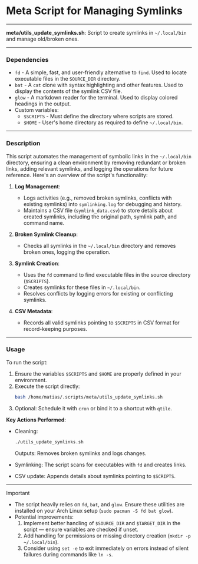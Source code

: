 # Meta Script for Managing Symlinks

---

**meta/utils_update_symlinks.sh**: Script to create symlinks in `~/.local/bin` and manage old/broken ones.

---

### Dependencies

- `fd` - A simple, fast, and user-friendly alternative to `find`. Used to locate executable files in the `SOURCE_DIR` directory.
- `bat` - A `cat` clone with syntax highlighting and other features. Used to display the contents of the symlink CSV file.
- `glow` - A markdown reader for the terminal. Used to display colored headings in the output.
- Custom variables:
  - `$SCRIPTS` - Must define the directory where scripts are stored.
  - `$HOME` - User's home directory as required to define `~/.local/bin`.

---

### Description

This script automates the management of symbolic links in the `~/.local/bin` directory, ensuring a clean environment by removing redundant or broken links, adding relevant symlinks, and logging the operations for future reference. Here's an overview of the script's functionality:

1. **Log Management**:
    - Logs activities (e.g., removed broken symlinks, conflicts with existing symlinks) into `symlinking.log` for debugging and history.
    - Maintains a CSV file (`symlink_data.csv`) to store details about created symlinks, including the original path, symlink path, and command name.

2. **Broken Symlink Cleanup**:
    - Checks all symlinks in the `~/.local/bin` directory and removes broken ones, logging the operation.

3. **Symlink Creation**:
    - Uses the `fd` command to find executable files in the source directory (`$SCRIPTS`).
    - Creates symlinks for these files in `~/.local/bin`.
    - Resolves conflicts by logging errors for existing or conflicting symlinks.

4. **CSV Metadata**:
    - Records all valid symlinks pointing to `$SCRIPTS` in CSV format for record-keeping purposes.

---

### Usage

To run the script:

1. Ensure the variables `$SCRIPTS` and `$HOME` are properly defined in your environment.
2. Execute the script directly:
   ```bash
   bash /home/matias/.scripts/meta/utils_update_symlinks.sh
   ```
3. Optional: Schedule it with `cron` or bind it to a shortcut with `qtile`.

**Key Actions Performed**:
- Cleaning:
  ```bash
  ./utils_update_symlinks.sh
  ```
  Outputs: Removes broken symlinks and logs changes.

- Symlinking:
  The script scans for executables with `fd` and creates links.

- CSV update:
  Appends details about symlinks pointing to `$SCRIPTS`.

---

> [!IMPORTANT]
> - The script heavily relies on `fd`, `bat`, and `glow`. Ensure these utilities are installed on your Arch Linux setup (`sudo pacman -S fd bat glow`).
> - Potential improvements:
>   1. Implement better handling of `$SOURCE_DIR` and `$TARGET_DIR` in the script — ensure variables are checked if unset.
>   2. Add handling for permissions or missing directory creation (`mkdir -p ~/.local/bin`).
>   3. Consider using `set -e` to exit immediately on errors instead of silent failures during commands like `ln -s`.